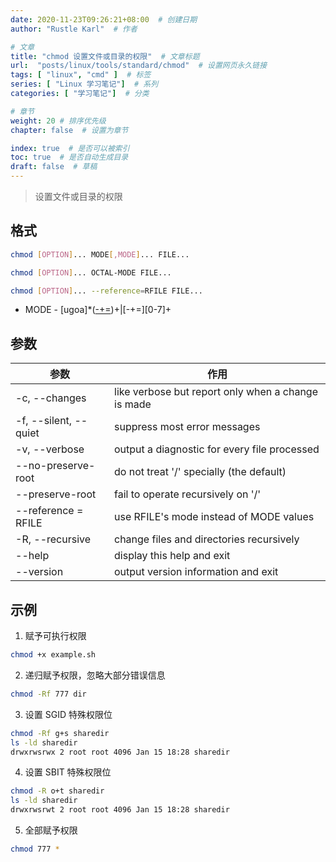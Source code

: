 ```yaml
---
date: 2020-11-23T09:26:21+08:00  # 创建日期
author: "Rustle Karl"  # 作者

# 文章
title: "chmod 设置文件或目录的权限"  # 文章标题
url:  "posts/linux/tools/standard/chmod"  # 设置网页永久链接
tags: [ "linux", "cmd" ]  # 标签
series: [ "Linux 学习笔记"]  # 系列
categories: [ "学习笔记"]  # 分类

# 章节
weight: 20 # 排序优先级
chapter: false  # 设置为章节

index: true  # 是否可以被索引
toc: true  # 是否自动生成目录
draft: false  # 草稿
---
```


> 设置文件或目录的权限

## 格式

```bash
chmod [OPTION]... MODE[,MODE]... FILE...

chmod [OPTION]... OCTAL-MODE FILE...

chmod [OPTION]... --reference=RFILE FILE...
```

- MODE - [ugoa]*([-+=]([rwxXst]*|[ugo]))+|[-+=][0-7]+

## 参数

| 参数 | 作用 |
| --------------------- | -------------------------------------------------- |
| -c, --changes | like verbose but report only when a change is made |
| -f, --silent, --quiet | suppress most error messages |
| -v, --verbose | output a diagnostic for every file processed |
| --no-preserve-root | do not treat '/' specially (the default) |
| --preserve-root | fail to operate recursively on '/' |
| --reference = RFILE | use RFILE's mode instead of MODE values |
| -R, --recursive | change files and directories recursively |
| --help | display this help and exit |
| --version | output version information and exit |

## 示例

1. 赋予可执行权限

```bash
chmod +x example.sh
```

2. 递归赋予权限，忽略大部分错误信息

```bash
chmod -Rf 777 dir
```

3. 设置 SGID 特殊权限位

```bash
chmod -Rf g+s sharedir
ls -ld sharedir
drwxrwsrwx 2 root root 4096 Jan 15 18:28 sharedir
```

4. 设置 SBIT 特殊权限位

```bash
chmod -R o+t sharedir
ls -ld sharedir
drwxrwsrwt 2 root root 4096 Jan 15 18:28 sharedir
```

5. 全部赋予权限

```bash
chmod 777 *
```
